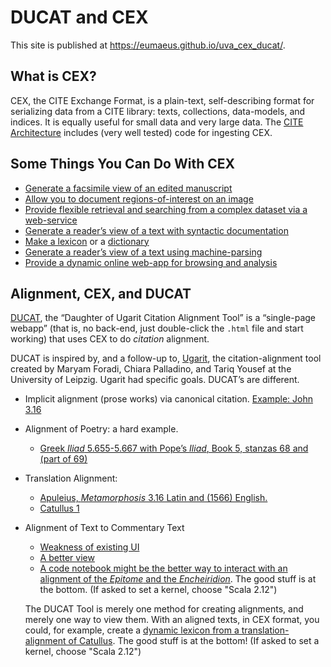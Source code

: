 # DUCAT and CEX

This site is published at <https://eumaeus.github.io/uva_cex_ducat/>.

## What is CEX?

CEX, the CITE Exchange Format, is a plain-text, self-describing format for serializing data from a CITE library: texts, collections, data-models, and indices. It is equally useful for small data and very large data. The [CITE Architecture](http://cite-architecture.org) includes (very well tested) code for ingesting CEX.

## Some Things You Can Do With CEX

- [Generate a facsimile view of an edited manuscript](https://www.homermultitext.org/facsimiles/venetus-a-2020/pages/urn_cite2_hmt_msA-v1_154v.html)
- [Allow you to document regions-of-interest on an image](http://www.homermultitext.org/ict2/index.html?urn=urn:cite2:hmt:vaimg.2017a:VA154VN_0656@0.2469,0.3351,0.2181,0.09820&urn=urn:cite2:hmt:vaimg.2017a:VA154VN_0656@0.2522,0.4307,0.2181,0.2976)
- [Provide flexible retrieval and searching from a complex dataset via a web-service](http://beta.hpcc.uh.edu/hmt/hmt-microservice/)
- [Generate a reader’s view of a text with syntactic documentation](http://folio2.furman.edu/ot/pages/urn_cts_greekLit_tlg0011_tlg004_1-57.html)
- [Make a lexicon](http://folio2.furman.edu/ot/pages/urn_cts_greekLit_tlg0011_tlg004_1-57.html) or a [dictionary](http://folio2.furman.edu/lewis-short/index.html?urn=urn:cite2:hmt:ls.markdown:n21247)
- [Generate a reader’s view of a text using machine-parsing](https://furman-university-editions.github.io/Readers/Aristotle/Aristotle_Poetics4.html)
- [Provide a dynamic online web-app for browsing and analysis](http://www.homermultitext.org/hmt-digital/index.html?urn=urn:cts:greekLit:tlg0012.tlg001.msA:12.1)


## Alignment, CEX, and DUCAT

[DUCAT](https://github.com/Eumaeus/ducat), the “Daughter of Ugarit Citation Alignment Tool” is a “single-page webapp” (that is, no back-end, just double-click the `.html` file and start working) that uses CEX to do *citation* alignment. 

DUCAT is inspired by, and a follow-up to, [Ugarit](http://ugarit.ialigner.com), the citation-alignment tool created by Maryam Foradi, Chiara Palladino, and Tariq Yousef at the University of Leipzig. Ugarit had specific goals. DUCAT’s are different.

- Implicit alignment (prose works) via canonical citation. [Example: John 3.16](https://eumaeus.github.io/uva_cex_ducat/cite-1.15.0.html?urn=urn:cts:greekLit:tlg0031.tlg004.wh_fu:3.16)
- Alignment of Poetry: a hard example.
	- [Greek *Iliad* 5.655-5.667 with Pope’s *Iliad*, Book 5, stanzas 68 and (part of 69)](https://eumaeus.github.io/uva_cex_ducat/ducats/iliad_example.html?urn=urn:cts:greekLit:tlg0012.tlg001.allen:5&urn=urn:cts:fufolio:pope.iliad.fu2019:5.68-5.69.9&urn=)
- Translation Alignment:
	- [Apuleius, *Metamorphosis* 3.16 Latin and (1566) English.](https://eumaeus.github.io/uva_cex_ducat/ducats/apuleius.html?urn=urn:cts:latinLit:phi1212.phi002.gaselee.token:3.16&urn=urn:cts:latinLit:phi1212.phi002.chin.token:3.16&urn=)
	- [Catullus 1](https://eumaeus.github.io/uva_cex_ducat/ducats/catullus_1.html?urn=urn:cts:latinLit:phi0472.phi001.merrill.token:1&urn=urn:cts:latinLit:phi0472.phi001.ozlam.token:1&urn=)
- Alignment of Text to Commentary Text
	- [Weakness of existing UI](https://eumaeus.github.io/uva_cex_ducat/ducats/epictetus.html?urn=urn:cts:greekLit:tlg0557.tlg001.perseus-grc1:1.1-4.12&urn=urn:cts:greekLit:tlg0557.tlg002.perseus-grc1:1-20&urn=)
	- [A better view](https://eumaeus.github.io/uva_cex_ducat/ducats/epictetus.html)
	- [A code notebook might be the better way to interact with an alignment of the *Epitome* and the *Encheiridion*](https://hub-binder.mybinder.ovh/user/eumaeus-fucite-jupyter-iwl2r94p/notebooks/alignment/sandbox.ipynb). The good stuff is at the bottom. (If asked to set a kernel, choose "Scala 2.12") 

	The DUCAT Tool is merely one method for creating alignments, and merely one way to view them. With an aligned texts, in CEX format, you could, for example, create a [dynamic lexicon from a translation-alignment of Catullus](https://hub-binder.mybinder.ovh/user/eumaeus-fucite-jupyter-iwl2r94p/notebooks/alignment/sandbox2.ipynb). The good stuff is at the bottom! (If asked to set a kernel, choose "Scala 2.12")

